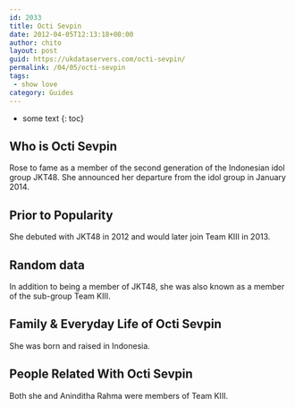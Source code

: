 ```yaml
---
id: 2033
title: Octi Sevpin
date: 2012-04-05T12:13:18+00:00
author: chito
layout: post
guid: https://ukdataservers.com/octi-sevpin/
permalink: /04/05/octi-sevpin
tags:
 - show love
category: Guides
---
```


* some text
{: toc}
          
          
## Who is  Octi Sevpin
                  
                  
                  
Rose to fame as a member of the second generation of the Indonesian idol group JKT48. She announced her departure from the idol group in January 2014.
                  
                
                
                
## Prior to Popularity 
                  
                  
                  
She debuted with JKT48 in 2012 and would later join Team KIII in 2013.
                  
                
                
                
## Random data 
                  
                  
                  
In addition to being a member of JKT48, she was also known as a member of the sub-group Team KIII.
                  
                
                
                
## Family & Everyday Life of Octi Sevpin
                  
                  
                  
She was born and raised in Indonesia.
                  
                
                
                
## People Related With  Octi Sevpin
                  
                  
                  
Both she and Aninditha Rahma were members of Team KIII.
                  
                
              
            
          
          
          
    
    
  
